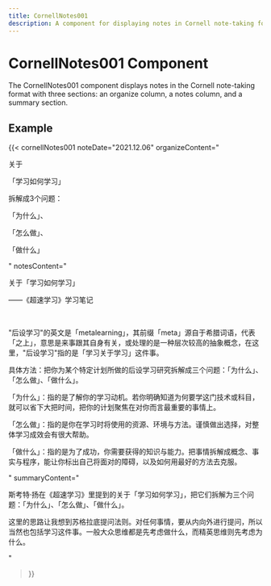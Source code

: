 ```yaml
---
title: CornellNotes001
description: A component for displaying notes in Cornell note-taking format
---
```


# CornellNotes001 Component

The CornellNotes001 component displays notes in the Cornell note-taking format with three sections: an organize column, a notes column, and a summary section.

## Example

{{< cornellNotes001 
    noteDate="2021.12.06"
    organizeContent="<p>关于</p><p>「学习如何学习」</p><p>拆解成3个问题：</p><p>「为什么」、</p><p>「怎么做」、</p><p>「做什么」</p>"
    notesContent="<p>关于「学习如何学习」</p><p>——《超速学习》学习笔记</p><br><p>"后设学习"的英文是「metalearning」，其前缀「meta」源自于希腊词语，代表「之上」，意思是来事跟其自身有关，或处理的是一种层次较高的抽象概念，在这里，"后设学习"指的是「学习关于学习」这件事。</p><p>具体方法：把你为某个特定计划所做的后设学习研究拆解成三个问题：「为什么」、「怎么做」、「做什么」。</p><p>「为什么」：指的是了解你的学习动机。若你明确知道为何要学这门技术或科目，就可以省下大把时间，把你的计划聚焦在对你而言最重要的事情上。</p><p>「怎么做」：指的是你在学习时将使用的资源、环境与方法。谨慎做出选择，对整体学习成效会有很大帮助。</p><p>「做什么」：指的是为了成功，你需要获得的知识与能力。把事情拆解成概念、事实与程序，能让你标出自己将面对的障碍，以及如何用最好的方法去克服。</p>"
    summaryContent="<p>斯考特·扬在《超速学习》里提到的关于「学习如何学习」，把它们拆解为三个问题：「为什么」、「怎么做」、「做什么」。</p><p>这里的思路让我想到苏格拉底提问法则。对任何事情，要从内向外进行提问，所以当然也包括学习这件事。一般大众思维都是先考虑做什么，而精英思维则先考虑为什么。</p>"
>}} 